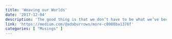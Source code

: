 ```yaml
---
title: 'Weaving our Worlds'
date: '2017-12-04'
description: 'The good thing is that we don’t have to be what we’ve become, what we’ve made ourselves to be. We are more than what we’ve made ourselves to be. We can pray and grow and learn to become more than we’ve made ourselves to be. Let us remember that.'
link: 'https://medium.com/@adaburrows/more-c8088ba1376f'
categories: [ "Musings" ]
---
```

